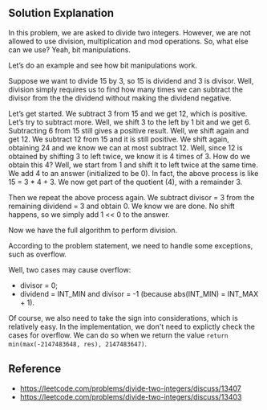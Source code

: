 ## Solution Explanation

In this problem, we are asked to divide two integers. 
However, we are not allowed to use division, multiplication and mod operations. 
So, what else can we use? Yeah, bit manipulations.

Let’s do an example and see how bit manipulations work.

Suppose we want to divide 15 by 3, so 15 is dividend and 3 is divisor. 
Well, division simply requires us to find how many times we can subtract 
the divisor from the the dividend without making the dividend negative.

Let’s get started. We subtract 3 from 15 and we get 12, which is positive. 
Let’s try to subtract more. Well, we shift 3 to the left by 1 bit and we get 6. 
Subtracting 6 from 15 still gives a positive result. Well, we shift again and get 12. 
We subtract 12 from 15 and it is still positive. We shift again, obtaining 24 and 
we know we can at most subtract 12. Well, since 12 is obtained by shifting 3 to left twice, 
we know it is 4 times of 3. How do we obtain this 4? 
Well, we start from 1 and shift it to left twice at the same time. 
We add 4 to an answer (initialized to be 0). In fact, the above process is like 15 = 3 * 4 + 3. 
We now get part of the quotient (4), with a remainder 3.

Then we repeat the above process again. We subtract divisor = 3 from the remaining dividend = 3 
and obtain 0. We know we are done. No shift happens, so we simply add 1 << 0 to the answer.

Now we have the full algorithm to perform division.

According to the problem statement, we need to handle some exceptions, such as overflow.

Well, two cases may cause overflow:

- divisor = 0;
- dividend = INT_MIN and divisor = -1 (because abs(INT_MIN) = INT_MAX + 1).

Of course, we also need to take the sign into considerations, which is relatively easy. In the implementation,
we don't need to explictly check the cases for overflow. We can do so when we return the value 
`return min(max(-2147483648, res), 2147483647)`.

## Reference

- https://leetcode.com/problems/divide-two-integers/discuss/13407
- https://leetcode.com/problems/divide-two-integers/discuss/13403